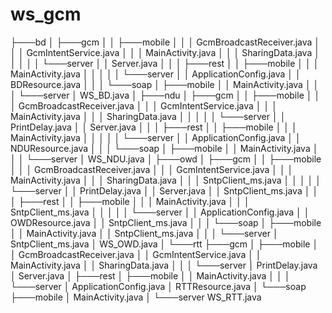# ws_gcm
├───bd
│   ├───gcm
│   │   ├───mobile
│   │   │       GcmBroadcastReceiver.java
│   │   │       GcmIntentService.java
│   │   │       MainActivity.java
│   │   │       SharingData.java
│   │   │
│   │   └───server
│   │           Server.java
│   │
│   ├───rest
│   │   ├───mobile
│   │   │       MainActivity.java
│   │   │
│   │   └───server
│   │           ApplicationConfig.java
│   │           BDResource.java
│   │
│   └───soap
│       ├───mobile
│       │       MainActivity.java
│       │
│       └───server
│               WS_BD.java
│
├───ndu
│   ├───gcm
│   │   ├───mobile
│   │   │       GcmBroadcastReceiver.java
│   │   │       GcmIntentService.java
│   │   │       MainActivity.java
│   │   │       SharingData.java
│   │   │
│   │   └───server
│   │           PrintDelay.java
│   │           Server.java
│   │
│   ├───rest
│   │   ├───mobile
│   │   │       MainActivity.java
│   │   │
│   │   └───server
│   │           ApplicationConfig.java
│   │           NDUResource.java
│   │
│   └───soap
│       ├───mobile
│       │       MainActivity.java
│       │
│       └───server
│               WS_NDU.java
│
├───owd
│   ├───gcm
│   │   ├───mobile
│   │   │       GcmBroadcastReceiver.java
│   │   │       GcmIntentService.java
│   │   │       MainActivity.java
│   │   │       SharingData.java
│   │   │       SntpClient_ms.java
│   │   │
│   │   └───server
│   │           PrintDelay.java
│   │           Server.java
│   │           SntpClient_ms.java
│   │
│   ├───rest
│   │   ├───mobile
│   │   │       MainActivity.java
│   │   │       SntpClient_ms.java
│   │   │
│   │   └───server
│   │           ApplicationConfig.java
│   │           OWDResource.java
│   │           SntpClient_ms.java
│   │
│   └───soap
│       ├───mobile
│       │       MainActivity.java
│       │       SntpClient_ms.java
│       │
│       └───server
│               SntpClient_ms.java
│               WS_OWD.java
│
└───rtt
    ├───gcm
    │   ├───mobile
    │   │       GcmBroadcastReceiver.java
    │   │       GcmIntentService.java
    │   │       MainActivity.java
    │   │       SharingData.java
    │   │
    │   └───server
    │           PrintDelay.java
    │           Server.java
    │
    ├───rest
    │   ├───mobile
    │   │       MainActivity.java
    │   │
    │   └───server
    │           ApplicationConfig.java
    │           RTTResource.java
    │
    └───soap
        ├───mobile
        │       MainActivity.java
        │
        └───server
                WS_RTT.java
